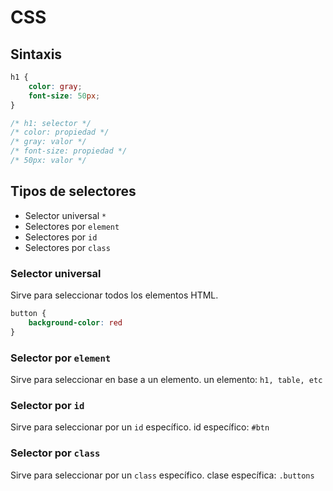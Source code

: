 # CSS

## Sintaxis

```css
h1 {
    color: gray;
    font-size: 50px;
}

/* h1: selector */
/* color: propiedad */
/* gray: valor */
/* font-size: propiedad */
/* 50px: valor */
```

## Tipos de selectores

- Selector universal `*`
- Selectores por `element`
- Selectores por `id`
- Selectores por `class`

### Selector universal

Sirve para seleccionar todos los elementos HTML.
```css
button {
    background-color: red
}
```

### Selector por `element`

Sirve para seleccionar en base a un elemento.
un elemento: `h1, table, etc`

### Selector por `id`

Sirve para seleccionar por un `id` específico.
id específico: `#btn`

### Selector por `class`

Sirve para seleccionar por un `class` específico.
clase específica: `.buttons`